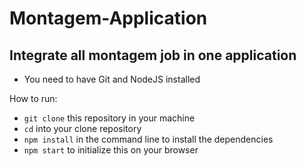 # Montagem-Application

## Integrate all montagem job in one application

- You need to have Git and NodeJS installed

How to run:
- `git clone` this repository in your machine
- `cd` into your clone repository
- `npm install` in the command line to install the dependencies
- `npm start` to initialize this on your browser
